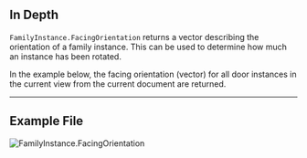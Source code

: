 ## In Depth
`FamilyInstance.FacingOrientation` returns a vector describing the orientation of a family instance. This can be used to determine how much an instance has been rotated.

In the example below, the facing orientation (vector) for all door instances in the current view from the current document are returned.
___
## Example File

![FamilyInstance.FacingOrientation](./Revit.Elements.FamilyInstance.FacingOrientation_img.jpg)